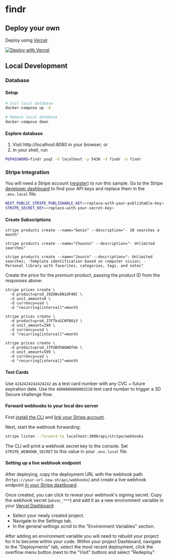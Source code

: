 # findr

## Deploy your own

Deploy using [Vercel](https://vercel.com?utm_source=github&utm_medium=readme&utm_campaign=next-example):

[![Deploy with Vercel](https://vercel.com/button)](https://vercel.com/new/git/external?repository-url=https://https://github.com/hustlelikeaboss/findr-next&project-name=findr-next&repository-name=findr-next)

## Local Development

### Database

#### Setup

```bash
# Init local database
docker-compose up -d

# Remove local database
docker-compose down
```

#### Explore database

1. Visit http://localhost:8080 in your browser; or
2. In your shell, run

```bash
PGPASSWORD=findr psql -h localhost -p 5436 -d findr -U findr
```

### Stripe Integration

You will need a Stripe account ([register](https://dashboard.stripe.com/register)) to run this sample. Go to the Stripe [developer dashboard](https://stripe.com/docs/development/quickstart#api-keys) to find your API keys and replace them in the `.env.local` file.

```bash
NEXT_PUBLIC_STRIPE_PUBLISHABLE_KEY=<replace-with-your-publishable-key>
STRIPE_SECRET_KEY=<replace-with-your-secret-key>
```

#### Create Subscriptions

```
stripe products create --name="Genin" --description="- 10 searches a month"

stripe products create --name="Chuunin" --description="- Unlimited searches"

stripe products create --name="Jounin" --description="- Unlimited searches; -Template identification based on computer vision; - Personal library with favorites, categories, tags, and notes"
```

Create the price for the premium product, passing the product ID from the responses above:

```
stripe prices create \
  -d product=prod_J9ZUWv8N1dF4Nl \
  -d unit_amount=0 \
  -d currency=usd \
  -d "recurring[interval]"=month

stripe prices create \
  -d product=prod_J7FTksGCKP8OiV \
  -d unit_amount=299 \
  -d currency=usd \
  -d "recurring[interval]"=month

stripe prices create \
  -d product=prod_J7FUBVhNGWQfmk \
  -d unit_amount=599 \
  -d currency=usd \
  -d "recurring[interval]"=month
```

#### Test Cards

Use `4242424242424242` as a test card number with any CVC + future expiration date. Use the `4000000000003220` test card number to trigger a 3D Secure challenge flow.

#### Forward webhooks to your local dev server

First [install the CLI](https://stripe.com/docs/stripe-cli) and [link your Stripe account](https://stripe.com/docs/stripe-cli#link-account).

Next, start the webhook forwarding:

```bash
stripe listen --forward-to localhost:3000/api/stripe/webhooks
```

The CLI will print a webhook secret key to the console. Set `STRIPE_WEBHOOK_SECRET` to this value in your `.env.local` file.

#### Setting up a live webhook endpoint

After deploying, copy the deployment URL with the webhook path (`https://your-url.now.sh/api/webhooks`) and create a live webhook endpoint [in your Stripe dashboard](https://stripe.com/docs/webhooks/setup#configure-webhook-settings).

Once created, you can click to reveal your webhook's signing secret. Copy the webhook secret (`whsec_***`) and add it as a new environment variable in your [Vercel Dashboard](https://vercel.com/dashboard):

- Select your newly created project.
- Navigate to the Settings tab.
- In the general settings scroll to the "Environment Variables" section.

After adding an environment variable you will need to rebuild your project for it to become within your code. Within your project Dashboard, navigate to the "Deployments" tab, select the most recent deployment, click the overflow menu button (next to the "Visit" button) and select "Redeploy".
